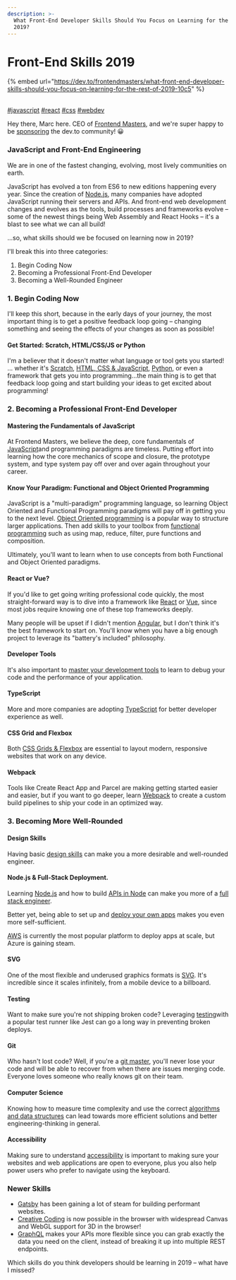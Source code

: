 ```yaml
---
description: >-
  What Front-End Developer Skills Should You Focus on Learning for the Rest of
  2019?
---
```


# Front-End Skills 2019

{% embed url="https://dev.to/frontendmasters/what-front-end-developer-skills-should-you-focus-on-learning-for-the-rest-of-2019-10c5" %}

[  
\#javascript](https://dev.to/t/javascript) [\#react](https://dev.to/t/react) [\#css](https://dev.to/t/css) [\#webdev](https://dev.to/t/webdev)

Hey there, Marc here. CEO of [Frontend Masters](https://frontendmasters.com/), and we're super happy to be [sponsoring](https://dev.to/devteam/introducing-our-may-2019-sponsors-3dcp) the dev.to community! 😀

### JavaScript and Front-End Engineering

We are in one of the fastest changing, evolving, most lively communities on earth.

JavaScript has evolved a ton from ES6 to new editions happening every year. Since the creation of [Node.js](https://frontendmasters.com/courses/servers-node-js/), many companies have adopted JavaScript running their servers and APIs. And front-end web development changes and evolves as the tools, build processes and frameworks evolve – some of the newest things being Web Assembly and React Hooks – it's a blast to see what we can all build!

...so, what skills should we be focused on learning now in 2019?

I'll break this into three categories:

1. Begin Coding Now
2. Becoming a Professional Front-End Developer
3. Becoming a Well-Rounded Engineer

### 1. Begin Coding Now

I'll keep this short, because in the early days of your journey, the most important thing is to get a positive feedback loop going – changing something and seeing the effects of your changes as soon as possible!

#### Get Started: Scratch, HTML/CSS/JS or Python

I'm a believer that it doesn't matter what language or tool gets you started! ... whether it's [Scratch](https://www.youtube.com/watch?v=5azaK2cBKGw), [HTML, CSS & JavaScript](https://frontendmasters.com/welcome/web-development/), [Python](https://frontendmasters.com/courses/python/), or even a framework that gets you into programming...the main thing is to get that feedback loop going and start building your ideas to get excited about programming!

### 2. Becoming a Professional Front-End Developer

#### Mastering the Fundamentals of JavaScript

At Frontend Masters, we believe the deep, core fundamentals of [JavaScript](https://frontendmasters.com/learn/javascript/)and programming paradigms are timeless. Putting effort into learning how the core mechanics of scope and closure, the prototype system, and type system pay off over and over again throughout your career.

#### Know Your Paradigm: Functional and Object Oriented Programming

JavaScript is a "multi-paradigm" programming language, so learning Object Oriented and Functional Programming paradigms will pay off in getting you to the next level. [Object Oriented programming](https://frontendmasters.com/courses/object-oriented-js/) is a popular way to structure larger applications. Then add skills to your toolbox from [functional programming](https://frontendmasters.com/courses/functional-javascript-v2/functional-programming/) such as using map, reduce, filter, pure functions and composition.

Ultimately, you'll want to learn when to use concepts from both Functional and Object Oriented paradigms.

#### React or Vue?

If you'd like to get going writing professional code quickly, the most straight-forward way is to dive into a framework like [React](https://frontendmasters.com/learn/react/) or [Vue](https://frontendmasters.com/learn/vue/), since most jobs require knowing one of these top frameworks deeply.

Many people will be upset if I didn't mention [Angular](https://frontendmasters.com/learn/angular/), but I don't think it's the best framework to start on. You'll know when you have a big enough project to leverage its "battery's included" philosophy.

#### Developer Tools

It's also important to [master your development tools](https://frontendmasters.com/courses/chrome-dev-tools-v2/) to learn to debug your code and the performance of your application.

#### TypeScript

More and more companies are adopting [TypeScript](https://frontendmasters.com/courses/typescript-v2/) for better developer experience as well.

#### CSS Grid and Flexbox

Both [CSS Grids & Flexbox](https://frontendmasters.com/courses/css-grids-flexbox/) are essential to layout modern, responsive websites that work on any device.

#### Webpack

Tools like Create React App and Parcel are making getting started easier and easier, but if you want to go deeper, learn [Webpack](https://frontendmasters.com/learn/webpack/) to create a custom build pipelines to ship your code in an optimized way.

### 3. Becoming More Well-Rounded

#### Design Skills

Having basic [design skills](https://frontendmasters.com/courses/design-for-developers/) can make you a more desirable and well-rounded engineer.

#### Node.js & Full-Stack Deployment.

Learning [Node.js](https://frontendmasters.com/courses/servers-node-js/) and how to build [APIs in Node](https://frontendmasters.com/courses/api-design-nodejs-v3/) can make you more of a [full stack engineer](https://frontendmasters.com/learn/fullstack/).

Better yet, being able to set up and [deploy your own apps](https://frontendmasters.com/learn/fullstack/) makes you even more self-sufficient.

[AWS](https://frontendmasters.com/courses/aws-frontend-react/) is currently the most popular platform to deploy apps at scale, but Azure is gaining steam.

#### SVG

One of the most flexible and underused graphics formats is [SVG](https://frontendmasters.com/courses/svg-essentials-animation/). It's incredible since it scales infinitely, from a mobile device to a billboard.

#### Testing

Want to make sure you're not shipping broken code? Leveraging [testing](https://frontendmasters.com/courses/testing-practices-principles/)with a popular test runner like Jest can go a long way in preventing broken deploys.

#### Git

Who hasn't lost code? Well, if you're a [git master](https://frontendmasters.com/courses/git-in-depth/), you'll never lose your code and will be able to recover from when there are issues merging code. Everyone loves someone who really knows git on their team.

#### Computer Science

Knowing how to measure time complexity and use the correct [algorithms and data structures](https://frontendmasters.com/learn/computer-science/) can lead towards more efficient solutions and better engineering-thinking in general.

#### Accessibility

Making sure to understand [accessibility](https://frontendmasters.com/courses/web-accessibility/) is important to making sure your websites and web applications are open to everyone, plus you also help power users who prefer to navigate using the keyboard.

### Newer Skills

* [Gatsby](https://frontendmasters.com/courses/gatsby/) has been gaining a lot of steam for building performant websites.
* [Creative Coding](https://frontendmasters.com/courses/canvas-webgl/) is now possible in the browser with widespread Canvas and WebGL support for 3D in the browser!
* [GraphQL](https://frontendmasters.com/courses/graphql/) makes your APIs more flexible since you can grab exactly the data you need on the client, instead of breaking it up into multiple REST endpoints.

Which skills do you think developers should be learning in 2019 – what have I missed?

